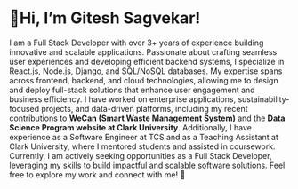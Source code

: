 <h1>👋Hi, I’m Gitesh Sagvekar!</h1>


I am a Full Stack Developer with over 3+ years of experience building innovative and scalable applications. 
Passionate about crafting seamless user experiences and developing efficient backend systems, I specialize in React.js, Node.js, Django, and SQL/NoSQL databases. 
My expertise spans across frontend, backend, and cloud technologies, allowing me to design and deploy full-stack solutions that enhance user engagement and business efficiency.
I have worked on enterprise applications, sustainability-focused projects, and data-driven platforms, including my recent contributions to **WeCan (Smart Waste Management System)** and the <b>Data Science Program website at Clark University</b>. 
Additionally, I have experience as a Software Engineer at TCS and as a Teaching Assistant at Clark University, where I mentored students and assisted in coursework.
Currently, I am actively seeking opportunities as a Full Stack Developer, leveraging my skills to build impactful and scalable software solutions. 
Feel free to explore my work and connect with me! 🚀
